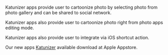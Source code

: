 Katunizer apps provide user to cartoonize photo by selecting photo from photo gallery and can be shared to social network.

Katunizer apps also provide user to cartoonize photo right from photo apps editing mode.

Katunizer apps also provide user to integrate via iOS shortcut action.

Our new apps [Katunizer](https://apps.apple.com/sg/app/katunizer/id1660266524) available download at Apple Appstore.
